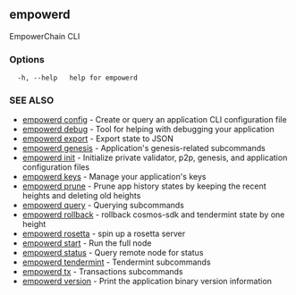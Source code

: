 ## empowerd

EmpowerChain CLI

### Options

```
  -h, --help   help for empowerd
```

### SEE ALSO

* [empowerd config](empowerd_config.md)	 - Create or query an application CLI configuration file
* [empowerd debug](empowerd_debug.md)	 - Tool for helping with debugging your application
* [empowerd export](empowerd_export.md)	 - Export state to JSON
* [empowerd genesis](empowerd_genesis.md)	 - Application's genesis-related subcommands
* [empowerd init](empowerd_init.md)	 - Initialize private validator, p2p, genesis, and application configuration files
* [empowerd keys](empowerd_keys.md)	 - Manage your application's keys
* [empowerd prune](empowerd_prune.md)	 - Prune app history states by keeping the recent heights and deleting old heights
* [empowerd query](empowerd_query.md)	 - Querying subcommands
* [empowerd rollback](empowerd_rollback.md)	 - rollback cosmos-sdk and tendermint state by one height
* [empowerd rosetta](empowerd_rosetta.md)	 - spin up a rosetta server
* [empowerd start](empowerd_start.md)	 - Run the full node
* [empowerd status](empowerd_status.md)	 - Query remote node for status
* [empowerd tendermint](empowerd_tendermint.md)	 - Tendermint subcommands
* [empowerd tx](empowerd_tx.md)	 - Transactions subcommands
* [empowerd version](empowerd_version.md)	 - Print the application binary version information

